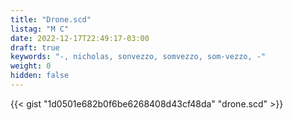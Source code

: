 ```yaml
---
title: "Drone.scd"
listag: "M C"
date: 2022-12-17T22:49:17-03:00
draft: true
keywords: "-, nicholas, sonvezzo, somvezzo, som-vezzo, -"
weight: 0
hidden: false
---
```

{{< gist "1d0501e682b0f6be6268408d43cf48da" "drone.scd" >}}